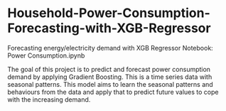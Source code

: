 # Household-Power-Consumption-Forecasting-with-XGB-Regressor
Forecasting energy/electricity demand with XGB Regressor
Notebook: Power Consumption.ipynb

The goal of this project is to predict and forecast power consumption demand by applying Gradient Boosting. This is a time series data with seasonal patterns. This model aims to learn the seasonal patterns and behaviours from the data and apply that to predict future values to cope with the increasing demand. 
